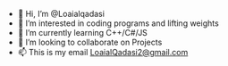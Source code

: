 - 👋 Hi, I’m @Loaialqadasi
- 👀 I’m interested in coding programs and lifting weights
- 🌱 I’m currently learning C++/C#/JS
- 💞️ I’m looking to collaborate on Projects
- 📫 This is my email LoaialQadasi2@gmail.com
  

<!---
Loaialqadasi/Loaialqadasi is a ✨ special ✨ repository because its `README.md` (this file) appears on your GitHub profile.
You can click the Preview link to take a look at your changes.
--->
